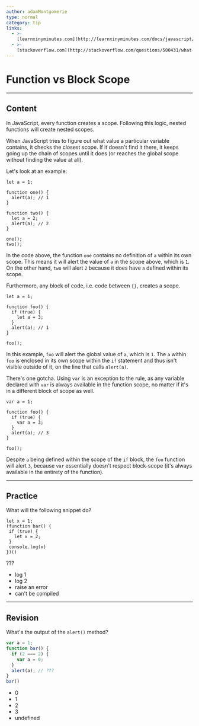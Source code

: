 ```yaml
---
author: adamMontgomerie
type: normal
category: tip
links:
  - >-
    [learnxinyminutes.com](http://learnxinyminutes.com/docs/javascript/){website}
  - >-
    [stackoverflow.com](http://stackoverflow.com/questions/500431/what-is-the-scope-of-variables-in-javascript){website}
---
```


# Function vs Block Scope


---

## Content

In JavaScript, every function creates a scope. Following this logic, nested functions will create nested scopes. 

When JavaScript tries to figure out what value a particular variable contains, it checks the closest scope. If it doesn't find it there, it keeps going up the chain of scopes until it does (or reaches the global scope without finding the value at all).

Let's look at an example:

```plain-text
let a = 1;

function one() {
  alert(a); // 1
}

function two() {
  let a = 2;
  alert(a); // 2
}

one();
two();
```

In the code above, the function `one` contains no definition of `a` within its own scope. This means it will alert the value of `a` in the scope above, which is `1`. On the other hand, `two` will alert `2` because it does have `a` defined within its scope.

Furthermore, any block of code, i.e. code between `{}`, creates a scope.

```plain-text
let a = 1;

function foo() {
  if (true) {
    let a = 3;
  }
  alert(a); // 1
}

foo();
```

In this example, `foo` will alert the global value of `a`, which is `1`. The `a` within `foo` is enclosed in its own scope within the `if` statement and thus isn't visible outside of it, on the line that calls `alert(a)`. 

There's one gotcha. Using `var` is an exception to the rule, as any variable declared with `var` is always available in the function scope, no matter if it's in a different block of scope as well.

```plain-text
var a = 1;

function foo() {
  if (true) {
    var a = 3;
  }
  alert(a); // 3
}

foo();
```

Despite `a` being defined within the scope of the `if` block, the `foo` function will alert `3`, because `var` essentially doesn't respect block-scope (it's always available in the entirety of the function).


---

## Practice

What will the following snippet do?

```plain-text
let x = 1;
(function bar() {
 if (true) {
   let x = 2;
 }
 console.log(x)
})()
```

???

- log 1
- log 2
- raise an error
- can't be compiled


---

## Revision

What's the output of the `alert()` method?

```javascript
var a = 1;
function bar() {
  if (2 === 2) {
    var a = 0;
  }
  alert(a); // ???
}
bar()
```

- 0
- 1
- 2
- 3
- undefined
 
